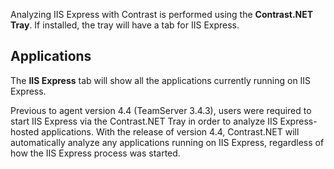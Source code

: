 <!--
title: "Using Contrast With IIS Express"
description: "Guide to using IIS Express"
tags: "installation tray configuration IIS express agent .Net"
-->

Analyzing IIS Express with Contrast is performed using the **Contrast.NET Tray**. If installed, the tray will have a tab for IIS Express.

## Applications

The **IIS Express** tab will show all the applications currently running on IIS Express. 

Previous to agent version 4.4 (TeamServer 3.4.3), users were required to start IIS Express via the Contrast.NET Tray in order to analyze IIS Express-hosted applications. With the release of version 4.4, Contrast.NET will automatically analyze any applications running on IIS Express, regardless of how the IIS Express process was started.
